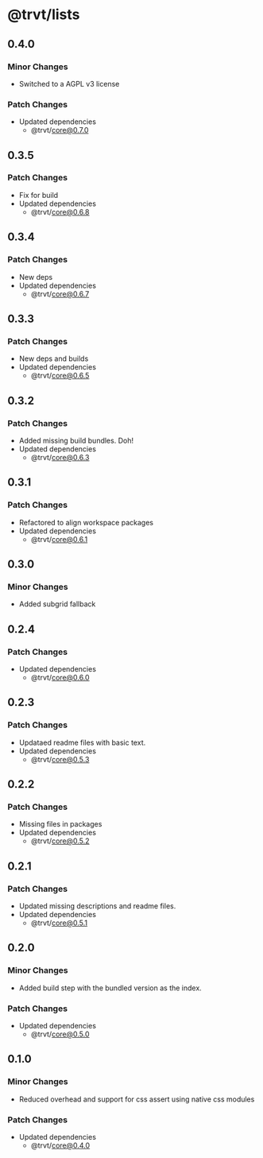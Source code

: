 # @trvt/lists

## 0.4.0

### Minor Changes

-   Switched to a AGPL v3 license

### Patch Changes

-   Updated dependencies
    -   @trvt/core@0.7.0

## 0.3.5

### Patch Changes

-   Fix for build
-   Updated dependencies
    -   @trvt/core@0.6.8

## 0.3.4

### Patch Changes

-   New deps
-   Updated dependencies
    -   @trvt/core@0.6.7

## 0.3.3

### Patch Changes

-   New deps and builds
-   Updated dependencies
    -   @trvt/core@0.6.5

## 0.3.2

### Patch Changes

-   Added missing build bundles. Doh!
-   Updated dependencies
    -   @trvt/core@0.6.3

## 0.3.1

### Patch Changes

-   Refactored to align workspace packages
-   Updated dependencies
    -   @trvt/core@0.6.1

## 0.3.0

### Minor Changes

-   Added subgrid fallback

## 0.2.4

### Patch Changes

-   Updated dependencies
    -   @trvt/core@0.6.0

## 0.2.3

### Patch Changes

-   Updataed readme files with basic text.
-   Updated dependencies
    -   @trvt/core@0.5.3

## 0.2.2

### Patch Changes

-   Missing files in packages
-   Updated dependencies
    -   @trvt/core@0.5.2

## 0.2.1

### Patch Changes

-   Updated missing descriptions and readme files.
-   Updated dependencies
    -   @trvt/core@0.5.1

## 0.2.0

### Minor Changes

-   Added build step with the bundled version as the index.

### Patch Changes

-   Updated dependencies
    -   @trvt/core@0.5.0

## 0.1.0

### Minor Changes

-   Reduced overhead and support for css assert using native css modules

### Patch Changes

-   Updated dependencies
    -   @trvt/core@0.4.0
